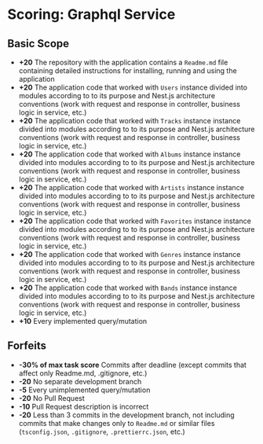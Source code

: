 # Scoring: Graphql Service

## Basic Scope

- **+20** The repository with the application contains a `Readme.md` file containing detailed instructions for installing, running and using the application
- **+20** The application code that worked with `Users` instance divided into modules according to to its purpose and Nest.js architecture conventions (work with request and response in controller, business logic in service, etc.)
- **+20** The application code that worked with `Tracks` instance instance divided into modules according to to its purpose and Nest.js architecture conventions (work with request and response in controller, business logic in service, etc.)
- **+20** The application code that worked with `Albums` instance instance divided into modules according to to its purpose and Nest.js architecture conventions (work with request and response in controller, business logic in service, etc.)
- **+20** The application code that worked with `Artists` instance instance divided into modules according to to its purpose and Nest.js architecture conventions (work with request and response in controller, business logic in service, etc.)
- **+20** The application code that worked with `Favorites` instance instance divided into modules according to to its purpose and Nest.js architecture conventions (work with request and response in controller, business logic in service, etc.)
- **+20** The application code that worked with `Genres` instance instance divided into modules according to to its purpose and Nest.js architecture conventions (work with request and response in controller, business logic in service, etc.)
- **+20** The application code that worked with `Bands` instance instance divided into modules according to to its purpose and Nest.js architecture conventions (work with request and response in controller, business logic in service, etc.)
- **+10** Every implemented query/mutation

## Forfeits

- **-30% of max task score** Commits after deadline (except commits that affect only Readme.md, .gitignore, etc.)
- **-20** No separate development branch
- **-5** Every unimplemented query/mutation
- **-20** No Pull Request
- **-10** Pull Request description is incorrect
- **-20** Less than 3 commits in the development branch, not including commits that make changes only to `Readme.md` or similar files (`tsconfig.json`, `.gitignore`, `.prettierrc.json`, etc.)
